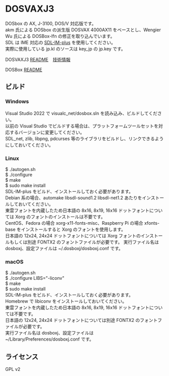 DOSVAXJ3
====

DOSbox の AX, J-3100, DOS/V 対応版です。  
akm 氏による DOSbox の派生版 DOSVAX 4000AX11 をベースとし、Wengier Wu 氏による DOSBox-lfn の修正を取り込んでいます。  
SDL は IME 対応の [SDL-IM-plus](https://github.com/nanshiki/SDL-IM-plus) を使用してください。  
実際に使用している jp.kl のソースは key_jp の jp.key です。  

DOSVAXJ3 [README](https://github.com/nanshiki/DOSVAXJ3/blob/master/README.txt)　[技術情報](https://github.com/nanshiki/DOSVAXJ3/blob/master/Knowledge.txt)  

DOSBox [README](https://github.com/nanshiki/DOSVAXJ3/blob/master/README_DOSBox.txt)  

## ビルド
### Windows  
Visual Studio 2022 で visualc_net/dosbox.sln を読み込み、ビルドしてください。  
以前の Visual Studio でビルドする場合は、プラットフォームツールセットを対応するバージョンに変更してください。  
SDL_net, zlib, libpng, pdcurses 等のライブラリをビルドし、リンクできるようにしておいてください。  

### Linux  
$ ./autogen.sh  
$ ./configure  
$ make  
$ sudo make install  
SDL-IM-plus をビルド、インストールしておく必要があります。  
Debian 系の場合、automake libsdl-sound1.2 libsdl-net1.2 あたりをインストールしておいてください。  
東雲フォントを内蔵したため日本語の 8x16, 8x19, 16x16 ドットフォントについては Xorg のフォントのインストールは不要です。  
CentOS、Fedora の場合 xorg-x11-fonts-misc、Raspberry Pi の場合 xfonts-base をインストールすると Xorg のフォントを使用します。  
日本語の 12x24, 24x24 ドットフォントについては Xorg フォントのインストールもしくは別途 FONTX2 のフォントファイルが必要です。
実行ファイル名は dosboxj、設定ファイルは ~/.dosboxj/dosboxj.conf です。

### macOS  
$ ./autogen.sh  
$ ./configure LIBS="-liconv"  
$ make  
$ sudo make install  
SDL-IM-plus をビルド、インストールしておく必要があります。  
Homebrew で libiconv をインストールしておいてください。  
東雲フォントを内蔵したため日本語の 8x16, 8x19, 16x16 ドットフォントについては不要です。  
日本語の 12x24, 24x24 ドットフォントについては別途 FONTX2 のフォントファイルが必要です。  
実行ファイル名は dosboxj、設定ファイルは ~/Library/Preferences/dosboxj.conf です。  

## ライセンス
GPL v2
